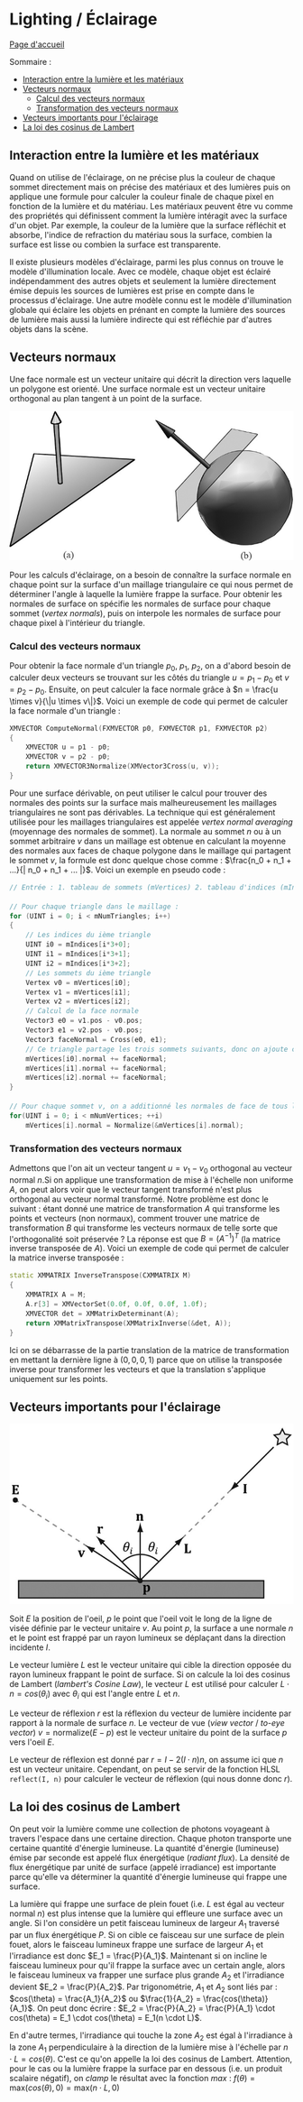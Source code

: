 # Lighting / Éclairage

[Page d'accueil](README.md)

Sommaire : 
- [Interaction entre la lumière et les matériaux](#interaction-entre-la-lumière-et-les-matériaux)
- [Vecteurs normaux](#vecteurs-normaux)
    - [Calcul des vecteurs normaux](#calcul-des-vecteurs-normaux)
    - [Transformation des vecteurs normaux](#transformation-des-vecteurs-normaux)
- [Vecteurs importants pour l'éclairage](#vecteurs-importants-pour-léclairage)
- [La loi des cosinus de Lambert](#la-loi-des-cosinus-de-lambert)

## Interaction entre la lumière et les matériaux
Quand on utilise de l'éclairage, on ne précise plus la couleur de chaque sommet directement mais on précise des matériaux et des lumières puis on applique une formule pour calculer la couleur finale de chaque pixel en fonction de la lumière et du matériau. Les matériaux peuvent être vu comme des propriétés qui définissent comment la lumière intéragit avec la surface d'un objet. Par exemple, la couleur de la lumière que la surface réfléchit et absorbe, l'indice de refraction du matériau sous la surface, combien la surface est lisse ou combien la surface est transparente.

Il existe plusieurs modèles d'éclairage, parmi les plus connus on trouve le modèle d'illumination locale. Avec ce modèle, chaque objet est éclairé indépendamment des autres objets et seulement la lumière directement émise depuis les sources de lumières est prise en compte dans le processus d'éclairage. Une autre modèle connu est le modèle d'illumination globale qui éclaire les objets en prénant en compte la lumière des sources de lumière mais aussi la lumière indirecte qui est réfléchie par d'autres objets dans la scène. 

## Vecteurs normaux
Une face normale est un vecteur unitaire qui décrit la direction vers laquelle un polygone est orienté. Une surface normale est un vecteur unitaire orthogonal au plan tangent à un point de la surface.

![Face et surface normales](/Doc/Imgs/FaceSurfaceNormal.png)

Pour les calculs d'éclairage, on a besoin de connaître la surface normale en chaque point sur la surface d'un maillage triangulaire ce qui nous permet de déterminer l'angle à laquelle la lumière frappe la surface. Pour obtenir les normales de surface on spécifie les normales de surface pour chaque sommet (*vertex normals*), puis on interpole les normales de surface pour chaque pixel à l'intérieur du triangle.

### Calcul des vecteurs normaux
Pour obtenir la face normale d'un triangle $`p_0`$, $`p_1`$, $`p_2`$, on a d'abord besoin de calculer deux vecteurs se trouvant sur les côtés du triangle $`u = p_1 - p_0`$ et $`v = p_2 - p_0`$. Ensuite, on peut calculer la face normale grâce à $`n = \frac{u \times v}{\|u \times v\|}`$. Voici un exemple de code qui permet de calculer la face normale d'un triangle :
```c++
XMVECTOR ComputeNormal(FXMVECTOR p0, FXMVECTOR p1, FXMVECTOR p2)
{
    XMVECTOR u = p1 - p0;
    XMVECTOR v = p2 - p0;
    return XMVECTOR3Normalize(XMVector3Cross(u, v));
}
```
Pour une surface dérivable, on peut utiliser le calcul pour trouver des normales des points sur la surface mais malheureusement les maillages triangulaires ne sont pas dérivables. La technique qui est généralement utilisée pour les maillages triangulaires est appelée *vertex normal averaging* (moyennage des normales de sommet). La normale au sommet $`n`$ ou à un sommet arbitraire $`v`$ dans un maillage est obtenue en calculant la moyenne des normales aux faces de chaque polygone dans le maillage qui partagent le sommet $`v`$, la formule est donc quelque chose comme : $`\frac{n_0 + n_1 + ...}{| n_0 + n_1 + ... |}`$. Voici un exemple en pseudo code : 
```c++
// Entrée : 1. tableau de sommets (mVertices) 2. tableau d'indices (mIndices)

// Pour chaque triangle dans le maillage : 
for (UINT i = 0; i < mNumTriangles; i++)
{
    // Les indices du ième triangle
    UINT i0 = mIndices[i*3+0];
    UINT i1 = mIndices[i*3+1];
    UINT i2 = mIndices[i*3+2];
    // Les sommets du ième triangle
    Vertex v0 = mVertices[i0];
    Vertex v1 = mVertices[i1];
    Vertex v2 = mVertices[i2];
    // Calcul de la face normale
    Vector3 e0 = v1.pos - v0.pos;
    Vector3 e1 = v2.pos - v0.pos;
    Vector3 faceNormal = Cross(e0, e1);
    // Ce triangle partage les trois sommets suivants, donc on ajoute cette face normale dans la moyenne de ces normales de sommet.
    mVertices[i0].normal += faceNormal;
    mVertices[i1].normal += faceNormal;
    mVertices[i2].normal += faceNormal;
}

// Pour chaque sommet v, on a additionné les normales de face de tous les triangles qui partagent v, donc maintenant on doit juste normaliser.
for(UINT i = 0; i < mNumVertices; ++i)
    mVertices[i].normal = Normalize(&mVertices[i].normal);
```
### Transformation des vecteurs normaux
Admettons que l'on ait un vecteur tangent $`u = v_1 - v_0`$ orthogonal au vecteur normal $`n`$.Si on applique une transformation de mise à l'échelle non uniforme $`A`$, on peut alors voir que le vecteur tangent transformé n'est plus orthogonal au vecteur normal transformé. Notre problème est donc le suivant : étant donné une matrice de transformation $`A`$ qui transforme les points et vecteurs (non normaux), comment trouver une matrice de transformation $`B`$ qui transforme les vecteurs normaux de telle sorte que l'orthogonalité soit préservée ? La réponse est que $`B = (A^{-1})^T`$ (la matrice inverse transposée de $`A`$). Voici un exemple de code qui permet de calculer la matrice inverse transposée : 
```c++
static XMMATRIX InverseTranspose(CXMMATRIX M)
{
    XMMATRIX A = M;
    A.r[3] = XMVectorSet(0.0f, 0.0f, 0.0f, 1.0f);
    XMVECTOR det = XMMatrixDeterminant(A);
    return XMMatrixTranspose(XMMatrixInverse(&det, A));
}
```
Ici on se débarrasse de la partie translation de la matrice de transformation en mettant la dernière ligne à $`(0,0,0,1)`$ parce que on utilise la transposée inverse pour transformer les vecteurs et que la translation s'applique uniquement sur les points.

## Vecteurs importants pour l'éclairage
![Vecteurs importants pour l'éclairage](/Doc/Imgs/LightingVectors.png)

Soit $`E`$ la position de l'oeil, $`p`$ le point que l'oeil voit le long de la ligne de visée définie par le vecteur unitaire $`v`$. Au point $`p`$, la surface a une normale $`n`$ et le point est frappé par un rayon lumineux se déplaçant dans la direction incidente $`I`$. 

Le vecteur lumière $`L`$  est le vecteur unitaire qui cible la direction opposée du rayon lumineux frappant le point de surface. Si on calcule la loi des cosinus de Lambert (*lambert's Cosine Law*), le vecteur $`L`$ est utilisé pour calculer $`L \cdot n = cos(\theta_i)`$ avec $`\theta_i`$ qui est l'angle entre $`L`$ et $`n`$. 

Le vecteur de réflexion $`r`$ est la réflexion du vecteur de lumière incidente par rapport à la normale de surface $`n`$. Le vecteur de vue (*view vector* / *to-eye vector*) $`v = \text{normalize}(E - p)`$ est le vecteur unitaire du point de la surface $`p`$ vers l'oeil $`E`$. 

Le vecteur de réflexion est donné par $`r = I - 2(I \cdot n)n`$, on assume ici que $`n`$ est un vecteur unitaire. Cependant, on peut se servir de la fonction HLSL `reflect(I, n)` pour calculer le vecteur de réflexion (qui nous donne donc $`r`$).

## La loi des cosinus de Lambert
On peut voir la lumière comme une collection de photons voyageant à travers l'espace dans une certaine direction. Chaque photon transporte une certaine quantité d'énergie lumineuse. La quantité d'énergie (lumineuse) émise par seconde est appelé flux énergétique (*radiant flux*). La densité de flux énergétique par unité de surface (appelé irradiance) est importante parce qu'elle va déterminer la quantité d'énergie lumineuse qui frappe une surface. 

La lumière qui frappe une surface de plein fouet (i.e. $`L`$ est égal au vecteur normal $`n`$) est plus intense que la lumière qui effleure une surface avec un angle. Si l'on considère un petit faisceau lumineux de largeur $`A_1`$ traversé par un flux énergétique $`P`$. Si on cible ce faisceau sur une surface de plein fouet, alors le faisceau lumineux frappe une surface de largeur $`A_1`$ et l'irradiance est donc $`E_1 = \frac{P}{A_1}`$. Maintenant si on incline le faisceau lumineux pour qu'il frappe la surface avec un certain angle, alors le faisceau lumineux va frapper une surface plus grande $`A_2`$ et l'irradiance devient $`E_2 = \frac{P}{A_2}`$. Par trigonométrie, $`A_1`$ et $`A_2`$ sont liés par : $`cos(\theta) = \frac{A_1}{A_2}`$ ou $`\frac{1}{A_2} = \frac{cos(\theta)}{A_1}`$. On peut donc écrire : $`E_2 = \frac{P}{A_2} = \frac{P}{A_1} \cdot cos(\theta) = E_1 \cdot cos(\theta) = E_1(n \cdot L)`$.

En d'autre termes, l'irradiance qui touche la zone $`A_2`$ est égal à l'irradiance à la zone $`A_1`$ perpendiculaire à la direction de la lumière mise à l'échelle par $`n \cdot L = cos(\theta)`$. C'est ce qu'on appelle la loi des cosinus de Lambert. Attention, pour le cas ou la lumière frappe la surface par en dessous (i.e. un produit scalaire négatif), on *clamp* le résultat avec la fonction *max* : $`f(\theta) = \text{max}(cos(\theta), 0) = \text{max}(n \cdot L, 0)`$